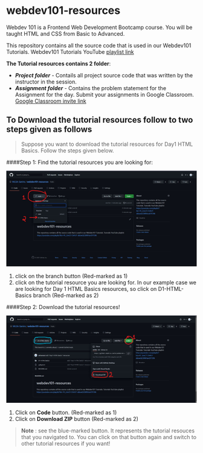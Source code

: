 # webdev101-resources

Webdev 101 is a Frontend Web Development Bootcamp course. You will be taught HTML and CSS from Basic to Advanced.

This repository contains all the source code that is used in our Webdev101 Tutorials. Webdev101 Tutorials YouTube [playlist link](https://youtube.com/playlist?list=PL_LImCf-ChHUT-ddowQC0XftHznEYF396)

**The Tutorial resources contains 2 folder**:
- ***Project folder*** - Contails all project source code that was written by the instructor in the session.
- ***Assignment folder*** - Contains the problem statement for the Assignment for the day. Submit your assignments in Google Classroom. [Google Classroom invite link](https://classroom.google.com/c/NDA1OTI1NDUzNzMz?cjc=cxibbjv)

## To Download the tutorial resources follow to two steps given as follows

> Suppose you want to download the tutorial resources for Day1 HTML Basics. Follow the steps given below.

####Step 1: Find the tutorial resources you are looking for:

![Find the tutorial resources you are looking for](./.ignore/step1.jpg)

  1. click on the branch button (Red-marked as 1)
  2. click on the tutorial resource you are looking for. In our example case we are looking for Day 1 HTML Basics resources, so click on D1-HTML-Basics branch (Red-marked as 2)

####Step 2: Download the tutorial resources!

![Download tutorial resources!](./.ignore/step2.jpg)
  1. Click on **Code** button. (Red-marked as 1)
  2. Click on **Download ZIP** button (Red-marked as 2)

> **Note** : see the blue-marked button. It represents the tutorial resouces that you navigated to. You can click on that button again and switch to other tutorial resources if you want!
